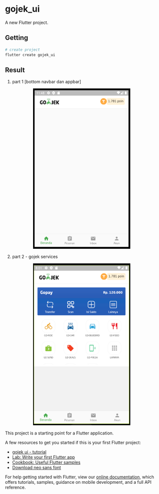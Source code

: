 # gojek_ui

A new Flutter project.

## Getting 
```bash
# create project
flutter create gojek_ui
```

## Result
1. part 1 [bottom navbar dan appbar]
<p align="center">
  <img src="./part-1-gojek-ui.png" width="320" alt="Nest Logo" />
</p>

2. part 2 - gojek services
<p align="center">
  <img src="./gojek-service.png" width="320" alt="Nest Logo" />
</p>

This project is a starting point for a Flutter application.

A few resources to get you started if this is your first Flutter project:
- [gojek ui - tutorial](https://medium.com/@riz_maulana/membangun-landing-page-aplikasi-go-jek-dengan-flutter-sdk-bagian-1-3-531d0cd537db)
- [Lab: Write your first Flutter app](https://flutter.dev/docs/get-started/codelab)
- [Cookbook: Useful Flutter samples](https://flutter.dev/docs/cookbook)
- [Download neo sans font](https://www.dafontfree.co/neo-sans-font-free-download/)

For help getting started with Flutter, view our
[online documentation](https://flutter.dev/docs), which offers tutorials,
samples, guidance on mobile development, and a full API reference.
